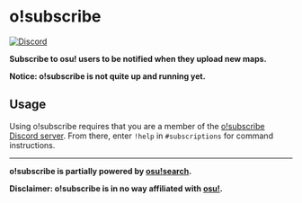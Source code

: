 # o!subscribe

[![Discord](https://img.shields.io/badge/Discord-o!subscribe-blue.svg)](https://discord.gg/qaUhTKJ)

**Subscribe to osu! users to be notified when they upload new maps.**

**Notice: o!subscribe is not quite up and running yet.**

## Usage

Using o!subscribe requires that you are a member of the [o!subscribe Discord server](https://discord.gg/qaUhTKJ).
From there, enter `!help` in `#subscriptions` for command instructions.

***

**o!subscribe is partially powered by [osu!search](https://osusearch.com).**

**Disclaimer: o!subscribe is in no way affiliated with [osu!](https://osu.ppy.sh).**
